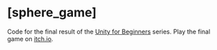 # [sphere_game]

Code for the final result of the [Unity for Beginners](https://www.tiktok.com/@individualkex/video/7086863567412038954) series. Play the final game on [itch.io](https://individualkex.itch.io/sphere-game).
